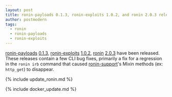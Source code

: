 ```yaml
---
layout: post
title: ronin-payloads 0.1.3, ronin-exploits 1.0.2, and ronin 2.0.3 released
author: postmodern
tags:
  - ronin
  - ronin-payloads
  - ronin-exploits
---
```


[ronin-payloads][ronin-payloads] [0.1.3][ronin-payloads-0.1.3],
[ronin-exploits][ronin-exploits] [1.0.2][ronin-exploits-1.0.2],
[ronin][ronin] [2.0.3][ronin-2.0.3] have been released.
These releases contain a few CLI bug fixes, primarily a fix for a regression
in the `ronin irb` command that caused [ronin-support]'s Mixin methods
(ex: `http_get`) to disappear.

{% include update_ronin.md %}

{% include docker_update.md %}

[ronin-support]: https://github.com/ronin-rb/ronin-support#readme
[ronin-payloads]: https://github.com/ronin-rb/ronin-payloads#readme
[ronin-exploits]: https://github.com/ronin-rb/ronin-exploits#readme
[ronin]: https://github.com/ronin-rb/ronin#readme

[ronin-payloads-0.1.3]: https://github.com/ronin-rb/ronin-payloads/releases/tag/v0.1.3
[ronin-exploits-1.0.2]: https://github.com/ronin-rb/ronin-exploits/releases/tag/v1.0.2
[ronin-2.0.3]: https://github.com/ronin-rb/ronin/releases/tag/v2.0.3
